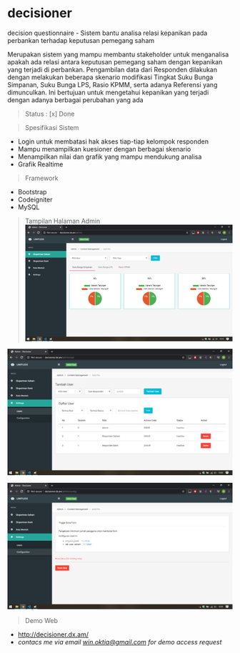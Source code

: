 # decisioner
decision questionnaire - Sistem bantu analisa relasi kepanikan pada perbankan terhadap keputusan pemegang saham

Merupakan sistem yang mampu membantu stakeholder untuk menganalisa apakah ada relasi antara keputusan pemegang saham dengan kepanikan yang terjadi di perbankan. Pengambilan data dari Responden dilakukan dengan melakukan beberapa skenario modifikasi Tingkat Suku Bunga Simpanan, Suku Bunga LPS, Rasio KPMM, serta adanya Referensi yang dimunculkan. Ini bertujuan untuk mengetahui kepanikan yang terjadi dengan adanya berbagai perubahan yang ada

>Status : [x] Done

>Spesifikasi Sistem
* Login untuk membatasi hak akses tiap-tiap kelompok responden
* Mampu menampilkan kuesioner dengan berbagai skenario
* Menampilkan nilai dan grafik yang mampu mendukung analisa
* Grafik Realtime

>Framework
* Bootstrap
* Codeigniter
* MySQL

>Tampilan Halaman Admin
![alt text](assets/images/adm-dash.png)

![alt text](assets/images/adm-set_1.png)

![alt text](assets/images/adm-set_2.png)

>Demo Web
* http://decisioner.dx.am/
* *contacs me via email win.oktia@gmail.com for demo access request*
